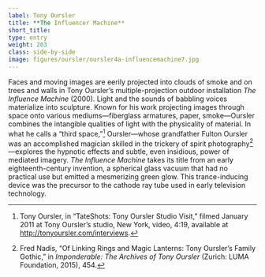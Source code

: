 ```yaml
---
label: Tony Oursler
title: **The Influencer Machine**
short_title:
type: entry
weight: 203
class: side-by-side
image: figures/oursler/oursler4a-influencemachine7.jpg
---
```

Faces and moving images are eerily projected into clouds of smoke and on trees and walls in Tony Oursler’s multiple-projection outdoor installation *The Influence Machine* (2000). Light and the sounds of babbling voices materialize into sculpture. Known for his work projecting images through space onto various mediums—fiberglass armatures, paper, smoke—Oursler combines the intangible qualities of light with the physicality of material. In what he calls a “third space,”[^1] Oursler—whose grandfather Fulton Oursler was an accomplished magician skilled in the trickery of spirit photography[^2]—explores the hypnotic effects and subtle, even insidious, power of mediated imagery. *The Influence Machine* takes its title from an early eighteenth-century invention, a spherical glass vacuum that had no practical use but emitted a mesmerizing green glow. This trance-inducing device was the precursor to the cathode ray tube used in early television technology.

[^1]: Tony Oursler, in “TateShots: Tony Oursler Studio Visit,” filmed January 2011 at Tony Oursler’s studio, New York, video, 4:19, available at http://tonyoursler.com/interviews.

[^2]: Fred Nadis, “Of Linking Rings and Magic Lanterns: Tony Oursler’s Family Gothic,” in *Imponderable: The Archives of Tony Oursler* (Zurich: LUMA Foundation, 2015), 454.
